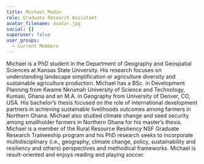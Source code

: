```yaml
---
title: Michael Madin
role: Graduate Research Assistant
avatar_filename: avatar.jpg
social: []
superuser: false
user_groups:
  - Current Members
---
```

Michael is a PhD student in the Department of Geography and Geospatial Sciences at Kansas State University. His research focuses on understanding landscape simplification or agriculture diversity and sustainable agriculture production. Michael has a BSc. in Development Planning from Kwame Nkrumah University of Science and Technology, Kumasi, Ghana and an M.A. in Geography from University of Denver, CO, USA. His bachelor’s thesis focused on the role of international development partners in achieving sustainable livelihoods outcomes among farmers in Northern Ghana. Michael also studied climate change and seed security among smallholder farmers in Northern Ghana for his master’s thesis. Michael is a member of the Rural Resource Resiliency NSF Graduate Research Traineeship program and his PhD research seeks to incorporate multidisciplinary (i.e., geography, climate change, policy, sustainability and resiliency and others) perspectives and methodical frameworks. Michael is result-oriented and enjoys reading and playing soccer.